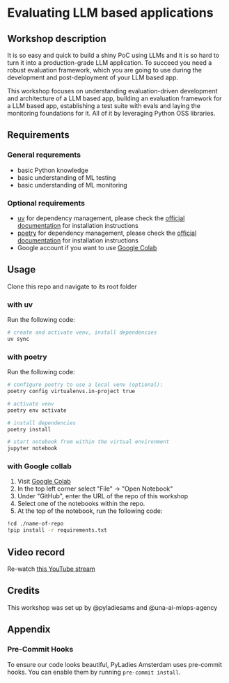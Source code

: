 
# Evaluating LLM based applications

## Workshop description
It is so easy and quick to build a shiny PoC using LLMs and it is so hard to turn it into a production-grade LLM application. To succeed you need a robust evaluation framework, which you are going to use during the development and post-deployment of your LLM based app.

This workshop focuses on understanding evaluation-driven development and architecture of a LLM based app, building an evaluation framework for a LLM based app, establishing a test suite with evals and laying the monitoring foundations for it. All of it by leveraging Python OSS libraries.

## Requirements
### General requrements
* basic Python knowledge
* basic understanding of ML testing
* basic understanding of ML monitoring

### Optional requirements
* [uv](https://astral.sh/blog/uv) for dependency management, please check the [official documentation](https://astral.sh/blog/uv) for installation instructions
* [poetry](https://python-poetry.org/) for dependency management, please check the [official documentation](https://python-poetry.org/docs/) for installation instructions
* Google account if you want to use [Google Colab](https://colab.research.google.com/)

## Usage

Clone this repo and navigate to its root folder

### with uv
Run the following code:
```bash
# create and activate venv, install dependencies
uv sync
```
### with poetry
Run the following code:
```bash
# configure poetry to use a local venv (optional):
poetry config virtualenvs.in-project true

# activate venv
poetry env activate

# install dependencies
poetry install

# start notebook from within the virtual environment
jupyter notebook
```
### with Google collab
1. Visit [Google Colab](https://colab.research.google.com/)
2. In the top left corner select "File" &#8594; "Open Notebook"
3. Under "GitHub", enter the URL of the repo of this workshop
4. Select one of the notebooks within the repo.
5. At the top of the notebook, run the following code:
```bash
!cd ./name-of-repo
!pip install -r requirements.txt
```

## Video record
Re-watch [this YouTube stream](https://www.youtube.com/live/phpQ5hmC08E?feature=shared)

## Credits
This workshop was set up by @pyladiesams and @una-ai-mlops-agency

## Appendix
### Pre-Commit Hooks
To ensure our code looks beautiful, PyLadies Amsterdam uses pre-commit hooks. You can enable them by running `pre-commit install`. 
